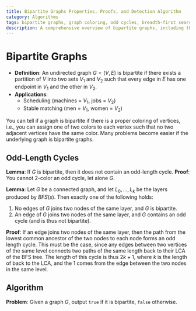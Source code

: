 ```yaml
---
title: Bipartite Graphs Properties, Proofs, and Detection Algorithm
category: Algorithms
tags: bipartite graphs, graph coloring, odd cycles, breadth-first search
description: A comprehensive overview of bipartite graphs, including their formal definition and key properties related to vertex coloring and odd-length cycles. The document presents important lemmas about the relationship between bipartite graphs and odd cycles, along with proofs using BFS layer analysis for bipartite graph detection.
---
```


# Bipartite Graphs

- **Definition**: An undirected graph $G = (V, E)$ is bipartite if there exists a partition of $V$ into two sets $V_1$ and $V_2$ such that every edge in $E$ has one endpoint in $V_1$ and the other in $V_2$.
- **Applications**:
  - Scheduling (machines = $V_1$, jobs = $V_2$)
  - Stable matching (men = $V_1$, women = $V_2$)

You can tell if a graph is bipartite if there is a proper coloring of vertices, i.e., you can assign one of two colors to each vertex such that no two adjacent vertices have the same color. Many problems become easier if the underlying graph is bipartite graphs.

## Odd-Length Cycles

**Lemma**: If $G$ is bipartite, then it does not contain an odd-length cycle.
**Proof**: You cannot 2-color an odd cycle, let alone $G$.

**Lemma**: Let $G$ be a connected graph, and let $L_0, \ldots, L_k$ be the layers produced by $BFS(s)$. Then exactly one of the following holds:

1. No edges of $G$ joins two nodes of the same layer, and $G$ is bipartite.
2. An edge of $G$ joins two nodes of the same layer, and $G$ contains an odd cycle (and is thus not bipartite).

**Proof**: If an edge joins two nodes of the same layer, then the path from the lowest common ancestor of the two nodes to each node forms an odd length cycle. This must be the case, since any edges between two vertices of the same level connects two paths of the same length back to their LCA of the BFS tree. The length of this cycle is thus $2k + 1$, where $k$ is the length of back to the LCA, and the $1$ comes from the edge between the two nodes in the same level.


## Algorithm

**Problem**: Given a graph $G$, output `true` if it is bipartite, `false` otherwise.

